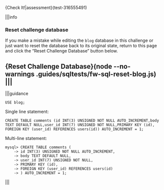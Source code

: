 {Check It!|assessment}(test-316555491)

|||info
### Reset challenge database
If you make a mistake while editing the `blog` database in this challenge or just want to reset the database back to its original state, return to this page and click the “Reset Challenge Database” button below.

{Reset Challenge Database}(node --no-warnings .guides/sqltests/fw-sql-reset-blog.js)
|||
---

|||guidance

`USE blog;`

Single line statement:

```
CREATE TABLE comments (id INT(3) UNSIGNED NOT NULL AUTO_INCREMENT,body TEXT DEFAULT NULL,user_id INT(7) UNSIGNED NOT NULL,PRIMARY KEY (id), FOREIGN KEY (user_id) REFERENCES users(id)) AUTO_INCREMENT = 1;
```

Multi-line statement:

```
mysql> CREATE TABLE comments (
    -> id INT(3) UNSIGNED NOT NULL AUTO_INCREMENT,
    -> body TEXT DEFAULT NULL,
    -> user_id INT(7) UNSIGNED NOT NULL,
    -> PRIMARY KEY (id),
    -> FOREIGN KEY (user_id) REFERENCES users(id)
    -> ) AUTO_INCREMENT = 1;
```

|||
